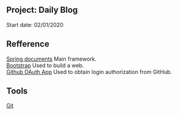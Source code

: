 ## Project: Daily Blog
Start date: 02/01/2020

## Refference
[Spring documents](https://Spring.io/guides)    Main framework.   
[Bootstrap](https://v3.bootcss.com/components)  Used to build a web.   
[Github OAuth App](https://developer.github.com/apps/building-oauth-apps/creating-an-oauth-app/)    Used to obtain login authorization from GitHub.  

## Tools
[Git](https://git-scm.com)   
